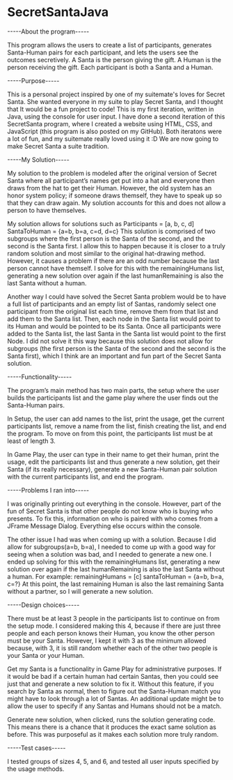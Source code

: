 # SecretSantaJava

-----About the program-----

This program allows the users to create a list of participants, generates Santa-Human pairs for each participant, and lets the users see the outcomes secretively. A Santa is the person giving the gift. A Human is the person receiving the gift. Each participant is both a Santa and a Human. 


-----Purpose-----

This is a personal project inspired by one of my suitemate's loves for Secret Santa. She wanted everyone in my suite to play Secret Santa, and I thought that It would be a fun project to code! This is my first iteration, written in Java, using the console for user input. 
I have done a second iteration of this SecretSanta program, where I created a website using HTML, CSS, and JavaScript (this program is also posted on my GitHub). 
Both iteratons were a lot of fun, and my suitemate really loved using it :D We are now going to make Secret Santa a suite tradition.


-----My Solution-----

My solution to the problem is modeled after the original version of Secret Santa where all participant’s names get put into a hat and everyone then draws from the hat to get their Human.
However, the old system has an honor system policy; if someone draws themself, they have to speak up so that they can draw again. My solution accounts for this and does not allow a person to have themselves. 

My solution allows for solutions such as
Participants = [a, b, c, d]
SantaToHuman = {a=b, b=a, c=d, d=c}
This solution is comprised of two subgroups where the first person is the Santa of the second, and the second is the Santa first.
I allow this to happen because it is closer to a truly random solution and most similar to the original hat-drawing method.
However, it causes a problem if there are an odd number because the last person cannot have themself.
I solve for this with the remainingHumans list, generating a new solution over again if the last humanRemaining is also the last Santa without a human.

Another way I could have solved the Secret Santa problem would be to have a full list of participants and an empty list of Santas, randomly select one participant from the original list each time, remove them from that list and add them to the Santa list. Then, each node in the Santa list would point to its Human and would be pointed to be its Santa. Once all participants were added to the Santa list, the last Santa in the Santa list would point to the first Node.
I did not solve it this way because this solution does not allow for subgroups (the first person is the Santa of the second and the second is the Santa first), which I think are an important and fun part of the Secret Santa solution.



-----Functionality-----

The program’s main method has two main parts, the setup where the user builds the participants list and the game play where the user finds out the Santa-Human pairs. 

In Setup, the user can add names to the list, print the usage, get the current participants list, remove a name from the list, finish creating the list, and end the program.
To move on from this point, the participants list must be at least of length 3. 

In Game Play, the user can type in their name to get their human, print the usage, edit the participants list and thus generate a new solution, get their Santa (if its really necessary), generate a new Santa-Human pair solution with the current participants list, and end the program.



-----Problems I ran into-----

I was originally printing out everything in the console. However, part of the fun of Secret Santa is that other people do not know who is buying who presents. To fix this, information on who is paired with who comes from a JFrame Message Dialog. Everything else occurs within the console.

The other issue I had was when coming up with a solution. Because I did allow for subgroups(a=b, b=a), I needed to come up with a good way for seeing when a solution was bad, and I needed to generate a new one. 
I ended up solving for this with the remainingHumans list, generating a new solution over again if the last humanRemaining is also the last Santa without a human.
For example: 
remainingHumans = [c]
santaToHuman = {a=b, b=a, c=?}
At this point, the last remaining Human is also the last remaining Santa without a partner, so I will generate a new solution.


-----Design choices-----

There must be at least 3 people in the participants list to continue on from the setup mode. I considered making this 4, because if there are just three people and each person knows their Human, you know the other person must be your Santa. However, I kept it with 3 as the minimum allowed because, with 3, it is still random whether each of the other two people is your Santa or your Human.

Get my Santa is a functionality in Game Play for administrative purposes. If it would be bad if a certain human had certain Santas, then you could see just that and generate a new solution to fix it. Without this feature, if you search by Santa as normal, then to figure out the Santa-Human match you might have to look through a lot of Santas. 
An additional update might be to allow the user to specify if any Santas and Humans should not be a match. 

Generate new solution, when clicked, runs the solution generating code. This means there is a chance that it produces the exact same solution as before. This was purposeful as it makes each solution more truly random. 



-----Test cases-----

I tested groups of sizes 4, 5, and 6, and tested all user inputs specified by the usage methods.

